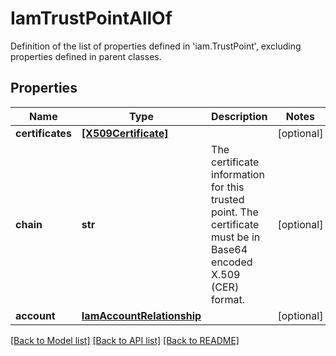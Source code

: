 # IamTrustPointAllOf

Definition of the list of properties defined in 'iam.TrustPoint', excluding properties defined in parent classes.
## Properties
Name | Type | Description | Notes
------------ | ------------- | ------------- | -------------
**certificates** | [**[X509Certificate]**](X509Certificate.md) |  | [optional] 
**chain** | **str** | The certificate information for this trusted point. The certificate must be in Base64 encoded X.509 (CER) format. | [optional] 
**account** | [**IamAccountRelationship**](IamAccountRelationship.md) |  | [optional] 

[[Back to Model list]](../README.md#documentation-for-models) [[Back to API list]](../README.md#documentation-for-api-endpoints) [[Back to README]](../README.md)


